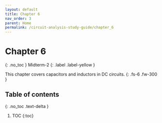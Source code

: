 ```yaml
---
layout: default
title: Chapter 6
nav_order: 3
parent: Home
permalink: /circuit-analysis-study-guide/chapter_6
---
```


# Chapter 6
{: .no_toc }
Midterm-2
{: .label .label-yellow }

This chapter covers capacitors and inductors in DC circuits.
{: .fs-6 .fw-300 }

## Table of contents
{: .no_toc .text-delta }

1. TOC
{:toc}
